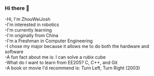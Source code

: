 ### Hi there 👋

-Hi, I'm ZhouWeiJosh  
-I'm interested in robotics  
-I'm currently learning  
-I'm originally from China  
-I'm a Freshman in Computer Engineering  
-I chose my major because it allows me to do both the hardware and software  
-A fun fact about me is: I can solve a rubix cube  
-What do I want to learn from EE205? C, C++, and Git  
-A book or movie I'd recommend is: Turn Left, Turn Right (2003)


<!--
**ZhouWeiJosh/zhouweijosh** is a ✨ _special_ ✨ repository because its `README.md` (this file) appears on your GitHub profile.

Here are some ideas to get you started:

- 🔭 I’m currently working on ...
- 🌱 I’m currently learning ...
- 👯 I’m looking to collaborate on ...
- 🤔 I’m looking for help with ...
- 💬 Ask me about ...
- 📫 How to reach me: ...
- 😄 Pronouns: ...
- ⚡ Fun fact: ...
-->
